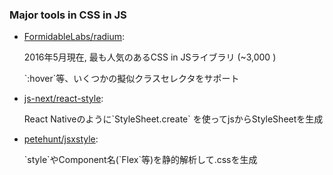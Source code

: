 
### Major tools in CSS in JS
<ul class="good">
<li>
  <a href="https://github.com/FormidableLabs/radium/blob/master/docs/comparison/README.md" target="_blank">FormidableLabs/radium</a>:
  <p class="smaller">
    2016年5月現在, 最も人気のあるCSS in JSライブラリ (~3,000 <span class="fa fa-star"></span>)
  </p>
  <p class="smaller">
    `:hover`等、いくつかの擬似クラスセレクタをサポート
  </p>
</li>
<li>
  <a href="https://github.com/js-next/react-style" target="_blank">js-next/react-style</a>:
  <p class="smaller" >
    React Nativeのように`StyleSheet.create` を使ってjsからStyleSheetを生成
  </p>
</li>
<li>
  <a href="https://github.com/petehunt/jsxstyle" target="_blank">petehunt/jsxstyle</a>:
  <p class="smaller">
    `style`やComponent名(`Flex`等)を静的解析して.cssを生成
  </p>
</li>
</ul>
